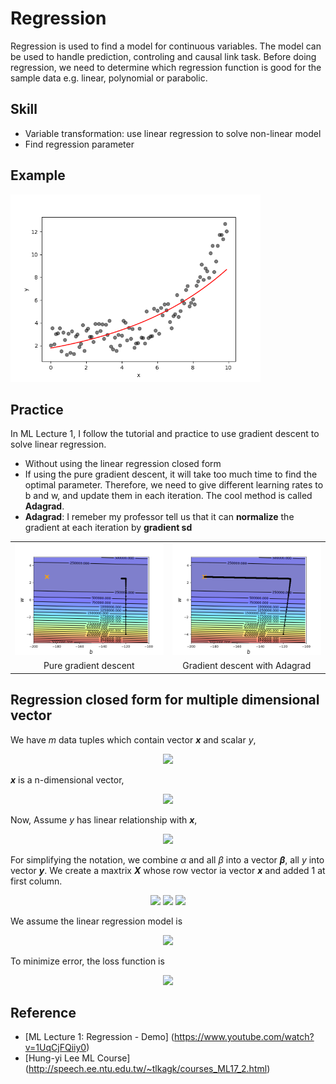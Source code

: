 # Regression
Regression is used to find a model for continuous variables. The model can be used to handle prediction, controling and causal link task. Before doing regression, we need to determine which regression function is good for the sample data e.g. linear, polynomial or parabolic.

## Skill
+ Variable transformation: use linear regression to solve non-linear model
+ Find regression parameter

## Example
<img width="400" src="https://github.com/ChienKangLu/Regression/blob/master/regression/img1.png" />

## Practice
In ML Lecture 1, I follow the tutorial and practice to use gradient descent to solve linear regression.
+ Without using the linear regression closed form
+ If using the pure gradient descent, it will take too much time to find the optimal parameter. Therefore, we need to give different learning rates to b and w, and update them in each iteration. The cool method is called **Adagrad**.
+ **Adagrad**: I remeber my professor tell us that it can **normalize** the gradient at each iteration by **gradient sd**

<Table>
   <tr>
      <td><img width="400" src="https://github.com/ChienKangLu/Regression/blob/master/ML_Lecture/gradient.png" /></td>
      <td><img width="400" src="https://github.com/ChienKangLu/Regression/blob/master/ML_Lecture/gradient%20with%20adagrad.png" /></td>
   </tr>
   <tr>
      <td align="center">Pure gradient descent</td>
      <td align="center">Gradient descent with Adagrad</td>
   </tr>
</Table>

## Regression closed form for multiple dimensional vector
<p> We have <i>m</i> data tuples which contain vector <i><b>x</b></i> and scalar <i>y</i>,</p>
<p align="center">
<img src="https://latex.codecogs.com/svg.latex?data%20%3D%20%5C%7B%28%5Ctextbf%7B%5Ctextit%7Bx%7D%7D_%5Ctextbf%7B%5Ctextit%7Bi%7D%7D%2Cy_i%29%5C%7D%2Ci%3D1%5Ccdots%20m" />
</p>

<p><i><b>x</b></i> is a n-dimensional vector,</p>
<p align="center">
<img src="http://latex.codecogs.com/svg.latex?%5Ctextbf%7B%5Ctextit%7Bx%7D%7D_%5Ctextbf%7B%5Ctextit%7Bi%7D%7D%3D%5Cbegin%7Bbmatrix%7Dx_i_1%20%5C%5Cx_i_2%5C%5C%5Cvdots%5C%5C%20x_i_n%5Cend%7Bbmatrix%7D_%7Bn*1%7D" />
</p>

<p>Now, Assume <i>y</i> has linear relationship with <i><b>x</b></i>,</p>
<p align="center">
<img src="http://latex.codecogs.com/svg.latex?y_i=\alpha&plus;\beta&space;_1x_i_1&plus;\beta&space;_2x_i_2&plus;\cdots&plus;\beta_nx_i_n" />
</p>

<p>For simplifying the notation, we combine <i>&alpha;</i> and all <i>&beta;</i> into a vector <i><b>&beta;</b></i>, all <i>y</i> into vector <i><b>y</b></i>. We create a maxtrix <i><b>X</b></i> whose row vector ia vector <i><b>x</b></i> and added 1 at first column.</p>

<p align="center">
<img src="http://latex.codecogs.com/svg.latex?%24%5Cmathit%20%7B%5Cboldmath%20%24%5Cbeta%24%7D%20%24%3D%5Cbegin%7Bbmatrix%7D%5Calpha%5C%5C%5Cbeta_1%5C%5C%5Cbeta_2%5C%5C%5Cvdots%5C%5C%5Cbeta_n%5Cend%7Bbmatrix%7D_%7B%28n&plus;1%29*1%7D" />
<img src="https://latex.codecogs.com/svg.latex?%5Ctextbf%7B%5Ctextit%7By%7D%7D%20%3D%20%5Cbegin%7Bbmatrix%7Dy_1%5C%5Cy_2%5C%5Cy_3%5C%5C%5Cvdots%5C%5Cy_m%5Cend%7Bbmatrix%7D_%7Bm&plus;1%7D" />
<img src="https://latex.codecogs.com/svg.latex?%5Ctextbf%7B%5Ctextit%7BX%7D%7D%20%3D%20%5Cbegin%7Bbmatrix%7D%201%26%20x_i_1%20%26%20x_i_1%20%26%20%5Ccdots%20%26%20x_i_n%20%5C%5C%20%26%20%26%20%5Cvdots%20%26%20%26%5C%5C%201%26%20x_m_1%20%26%20x_m_1%20%26%20%5Ccdots%20%26%20x_m_n%20%5Cend%7Bbmatrix%7D_%7Bm*%28n&plus;1%29%7D" />
</p>

<p>We assume the linear regression model is</p>
<p align="center">
<img src="https://latex.codecogs.com/svg.latex?%5Ctextbf%7B%5Ctextit%7By%7D%7D%20%3D%20%5Ctextbf%7B%5Ctextit%7BX%7D%7D%20%24%5Cmathit%7B%5Cboldmath%20%24%5Cbeta%24%7D%24%20&plus;%20%5Ctextbf%7B%5Ctextit%7Berror%7D%7D" />
</p>

<p>To minimize error, the loss function is</p>
<p align="center">
<img src="https://latex.codecogs.com/svg.latex?L%28%24%5Cmathit%7B%5Cboldmath%20%24%5Cbeta%24%7D%24%29%3D%28%5Ctextbf%7B%5Ctextit%7By%7D%7D-%5Ctextbf%7B%5Ctextit%7BX%7D%7D%20%24%5Cmathit%7B%5Cboldmath%20%24%5Cbeta%24%7D%24%29%5E%7B%27%7D%28%5Ctextbf%7B%5Ctextit%7By%7D%7D-%5Ctextbf%7B%5Ctextit%7BX%7D%7D%20%24%5Cmathit%7B%5Cboldmath%20%24%5Cbeta%24%7D%24%29" />
</p>


## Reference
+ [ML Lecture 1: Regression - Demo] (https://www.youtube.com/watch?v=1UqCjFQiiy0)
+ [Hung-yi Lee ML Course] (http://speech.ee.ntu.edu.tw/~tlkagk/courses_ML17_2.html)

